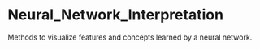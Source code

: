 # Neural_Network_Interpretation
Methods to visualize features and concepts learned by a neural network. 
